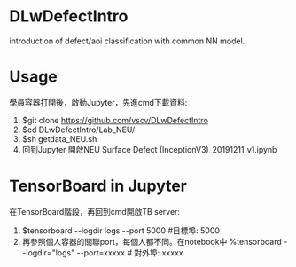 # DLwDefectIntro
introduction of defect/aoi classification with common NN model.

# Usage
學員容器打開後，啟動Jupyter，先進cmd下載資料:
1. $git clone https://github.com/vscv/DLwDefectIntro
2. $cd DLwDefectIntro/Lab_NEU/
3. $sh getdata_NEU.sh
4. 回到Jupyter 開啟NEU Surface Defect (InceptionV3)_20191211_v1.ipynb

# TensorBoard in Jupyter
在TensorBoard階段，再回到cmd開啟TB server:
1. $tensorboard --logdir logs --port 5000 #目標埠: 5000
2. 再參照個人容器的關聯port，每個人都不同。在notebook中 %tensorboard --logdir="logs" --port=xxxxx # 對外埠: xxxxx  
